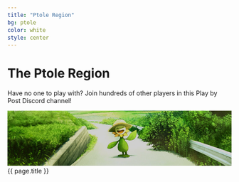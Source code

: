 ```yaml
---
title: "Ptole Region"
bg: ptole
color: white
style: center
---
```

# **The Ptole Region**
Have no one to play with? Join hundreds of other players in this Play by Post Discord channel!


<p align="center">
<div class="banner_container">
  <a href="https://discord.gg/fA9MrGEWAx" target="_blank"><img src="img/ptole_banner.png"></a>
  <div class="banner_text">{{ page.title }}</div>
  </div>
</p>
